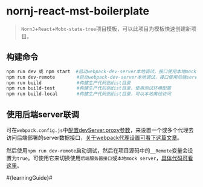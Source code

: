 nornj-react-mst-boilerplate
====

> `NornJ`+`React`+`Mobx-state-tree`项目模板，可以此项目为模板快速创建新项目。

## 构建命令

```sh
npm run dev 或 npm start  #启动webpack-dev-server本地调试，接口使用本地mock server，然后使用http://localhost:8080/dist/web访问页面
npm run dev-remote        #启动webpack-dev-server本地调试，接口使用后端server，然后使用http://localhost:8080/dist/web访问页面
npm run build             #构建生产代码到dist目录
npm run build-test        #构建生产代码到dist目录，使用测试环境配置
npm run build-local       #构建生产代码到dist目录，可以本地离线访问
```

## 使用后端server联调

可在`webpack.config.js`中[配置devServer.proxy参数](https://github.com/joe-sky/nornj-cli/blob/master/templates/react-mst-universal/webpack.config.js#L49)，来设置一个或多个代理去访问后端部署的server数据接口，[关于webpack代理设置可看下这篇文章](https://www.cnblogs.com/liuchuanfeng/p/6802598.html)。

然后使用`npm run dev-remote`启动调试，然后在项目源码中的`__Remote`变量会设置为`true`。可使用它来切换使用`后端服务器接口`或`本地mock server`，[具体代码可看这里](https://github.com/joe-sky/nornj-cli/blob/master/templates/react-mst-universal/src/stores/pages/page1Store.js#L171)。

#{learningGuide}#